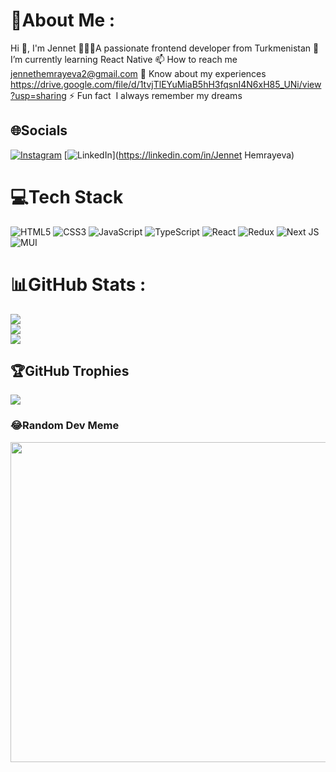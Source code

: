 # 💫About Me :
Hi 👋, I'm Jennet
👩🏻‍💻A passionate frontend developer from Turkmenistan
🌱 I’m currently learning React Native
📫 How to reach me jennethemrayeva2@gmail.com
📄 Know about my experiences https://drive.google.com/file/d/1tvjTlEYuMiaB5hH3fqsnI4N6xH85_UNi/view?usp=sharing
⚡ Fun fact  I always remember my dreams

## 🌐Socials
[![Instagram](https://img.shields.io/badge/Instagram-%23E4405F.svg?logo=Instagram&logoColor=white)](https://instagram.com/urxjenn) [![LinkedIn](https://img.shields.io/badge/LinkedIn-%230077B5.svg?logo=linkedin&logoColor=white)](https://linkedin.com/in/Jennet Hemrayeva) 

# 💻Tech Stack
![HTML5](https://img.shields.io/badge/html5-%23E34F26.svg?style=for-the-badge&logo=html5&logoColor=white) ![CSS3](https://img.shields.io/badge/css3-%231572B6.svg?style=for-the-badge&logo=css3&logoColor=white) ![JavaScript](https://img.shields.io/badge/javascript-%23323330.svg?style=for-the-badge&logo=javascript&logoColor=%23F7DF1E) ![TypeScript](https://img.shields.io/badge/typescript-%23007ACC.svg?style=for-the-badge&logo=typescript&logoColor=white) ![React](https://img.shields.io/badge/react-%2320232a.svg?style=for-the-badge&logo=react&logoColor=%2361DAFB) ![Redux](https://img.shields.io/badge/redux-%23593d88.svg?style=for-the-badge&logo=redux&logoColor=white) ![Next JS](https://img.shields.io/badge/Next-black?style=for-the-badge&logo=next.js&logoColor=white) ![MUI](https://img.shields.io/badge/MUI-%230081CB.svg?style=for-the-badge&logo=material-ui&logoColor=white)
# 📊GitHub Stats :
![](https://github-readme-stats.vercel.app/api?username=Jennetiero&theme=darcula&hide_border=false&include_all_commits=false&count_private=false)<br/>
![](https://github-readme-streak-stats.herokuapp.com/?user=Jennetiero&theme=darcula&hide_border=false)<br/>
![](https://github-readme-stats.vercel.app/api/top-langs/?username=Jennetiero&theme=darcula&hide_border=false&include_all_commits=false&count_private=false&layout=compact)

## 🏆GitHub Trophies
![](https://github-profile-trophy.vercel.app/?username=Jennetiero&theme=dracula&no-frame=false&no-bg=false&margin-w=4)

### 😂Random Dev Meme
<img src="https://random-memer.herokuapp.com/" width="512px"/>
